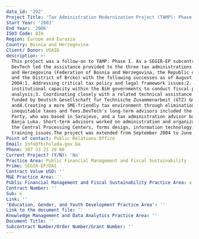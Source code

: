 ```yaml
---
data_id: '292'
Project Title: 'Tax Administration Modernization Project (TAMP): Phase II'
Start Year: '2003'
End Year: '2006'
ISO3 Code: BIH
Region: Europe and Eurasia
Country: Bosnia and Herzegovina
Client/ Donor: USAID
description: >-
  This project was a follow-on to TAMP: Phase I. As a SEGIR-EP subcontractor,
  DevTech led the assistance provided to the three tax administrations in Bosnia
  and Herzegovina (Federation of Bosnia and Herzegovina, the Republic of Srpska,
  and the District of Brcko) with the following successes as of August 31,
  2004:1. Addressing critical tax policy and legal framework issues;2. Building
  institutional capacity within the BiH governments to conduct fiscal policy
  analysis;3. Coordinating closely with a related technical assistance activity
  funded by Deutsch Gesellschaft fur Technische Zusammenarbeit (GTZ) Gmbh;
  and4.Creating a more SME-friendly tax environment through elimination of
  inequitable taxes and fees.DevTech's long-term advisors included the Chief of
  Party, who was based in Sarajevo, and a tax administration advisor based in
  Banja Luka. Short-term advisors worked on administration and organization of
  the Central Processing Centers, forms design, information technology, and
  training issues.The project was extended from September 2004 to June 2006.
Point of contact: Public Relations Office
Email: info@fbihvlada.gov.ba
Phone: 387 33 21 29 86
Current Project? (Y/N): 'No'
Practice Area: Public Financial Management and Fiscal Sustainability
Prime: SEGIR-EP/DAI
Contract Value USD: ''
M&E Practice Area: ''
Public Financial Management and Fiscal Sustainability Practice Area: x
Contract Number: ''
Sub: x
Link: ''
'Education, Gender, and Youth Development Practice Area': ''
Link to the document file: ''
Knowledge Management and Data Analytics Practice Area: ''
Document Title: ''
Subcontract Number/Order Number/Grant Number: ''
---
```

